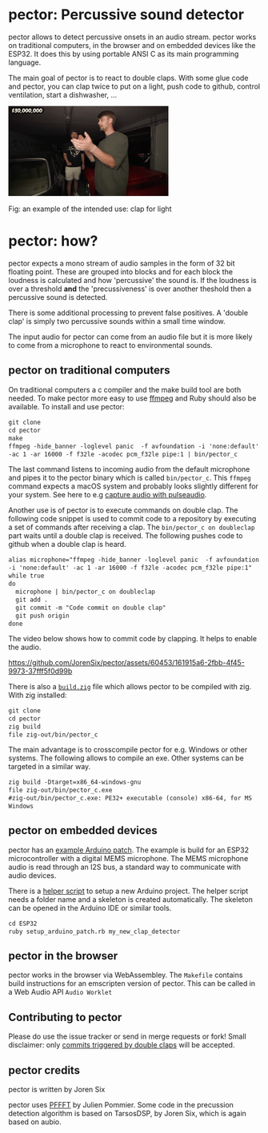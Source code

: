 # pector: Percussive sound detector

pector allows to detect percussive onsets in an audio stream. pector works on traditional computers, in the browser and on embedded devices like the ESP32. It does this by using portable ANSI C as its main programming language.

The main goal of pector is to react to double claps. With some glue code and pector, you can clap twice to put on a light, push code to github, control ventilation, start a dishwasher, ... 

![Clap for light](media/clap_for_light.gif)

Fig: an example of the intended use: clap for light

# pector: how?

pector expects a mono stream of audio samples in the form of 32 bit floating point. These are grouped into blocks and for each block the loudness is calculated and how 'percussive' the sound is. If the loudness is over a threshold **and** the 'precussiveness' is over another theshold then a percussive sound is detected.

There is some additional processing to prevent false positives. A 'double clap' is simply two percussive sounds within a small time window.

The input audio for pector can come from an audio file but it is more likely to come from a microphone to react to environmental sounds.

## pector on traditional computers

On traditional computers a c compiler and the make build tool are both needed. To make pector more easy to use [ffmpeg](http://ffmpeg.org) and Ruby should also be available. To install and use pector:

```
git clone 
cd pector
make
ffmpeg -hide_banner -loglevel panic  -f avfoundation -i 'none:default' -ac 1 -ar 16000 -f f32le -acodec pcm_f32le pipe:1 | bin/pector_c
```

The last command listens to incoming audio from the default microphone and pipes it to the pector binary which is called `bin/pector_c`. This `ffmpeg` command expects a macOS system and probably looks slightly different for your system. See here to e.g [capture audio with pulseaudio](https://trac.ffmpeg.org/wiki/Capture/PulseAudio).

Another use is of pector is to execute commands on double clap. The following code snippet is used to commit code to a repository by executing a set of commands after receiving a clap. The `bin/pector_c on doubleclap` part waits until a double clap is received. The following pushes code to github when a double clap is heard.

```
alias microphone="ffmpeg -hide_banner -loglevel panic  -f avfoundation -i 'none:default' -ac 1 -ar 16000 -f f32le -acodec pcm_f32le pipe:1"
while true
do
  microphone | bin/pector_c on doubleclap
  git add .
  git commit -m "Code commit on double clap"
  git push origin
done
```

The video below shows how to commit code by clapping. It helps to enable the audio.

https://github.com/JorenSix/pector/assets/60453/161915a6-2fbb-4f45-9973-37fff5f0d99b



There is also a [`build.zig`](build.zig) file which allows pector to be compiled with zig. With zig installed:

```
git clone 
cd pector
zig build
file zig-out/bin/pector_c
```

The main advantage is to crosscompile pector for e.g. Windows or other systems. The following allows to compile an exe. Other systems can be targeted in a similar way.

```
zig build -Dtarget=x86_64-windows-gnu
file zig-out/bin/pector_c.exe
#zig-out/bin/pector_c.exe: PE32+ executable (console) x86-64, for MS Windows
```

## pector on embedded devices

pector has an [example Arduino patch](ESP32/clap_detector/clap_detector.ino). The example is build for an ESP32 microcontroller with a digital MEMS microphone. The MEMS microphone audio is read through an I2S bus, a standard way to communicate with audio devices.

There is a [helper script](ESP32/setup_arduino_patch.rb) to setup a new Arduino project. The helper script needs a folder name and a skeleton is created automatically. The skeleton can be opened in the Arduino IDE or similar tools.

```
cd ESP32
ruby setup_arduino_patch.rb my_new_clap_detector
```

## pector in the browser

pector works in the browser via WebAssembley. The `Makefile` contains build instructions for an emscripten version of pector. This can be called in a Web Audio API `Audio Worklet` 


## Contributing to pector

Please do use the issue tracker or send in merge requests or fork! Small disclaimer: only [commits triggered by double claps](#pector-on-traditional-computers) will be accepted. 

## pector credits

pector is written by Joren Six

pector uses [PFFFT](https://bitbucket.org/jpommier/pffft) by Julien Pommier. Some code in the precussion detection algorithm is based on TarsosDSP, by Joren Six, which is again based on aubio.



